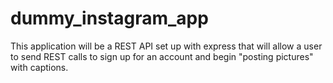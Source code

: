 # dummy_instagram_app
This application will be a REST API set up with express that will allow a user to send REST calls to sign up for an account and begin "posting pictures" with captions.
